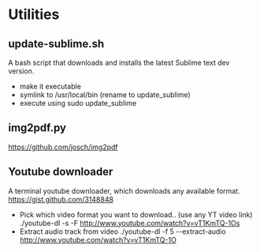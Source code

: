 # Utilities

## update-sublime.sh
A bash script that downloads and installs the latest Sublime text dev version.

* make it executable
* symlink to /usr/local/bin (rename to update_sublime)
* execute using sudo update_sublime

## img2pdf.py
https://github.com/josch/img2pdf

## Youtube downloader
A terminal youtube downloader, which downloads any available format.
https://gist.github.com/3148848

- Pick which video format you want to download.. (use any YT video link)
./youtube-dl -s -F http://www.youtube.com/watch?v=vT1KmTQ-1Os
- Extract audio track from video
./youtube-dl -f 5 --extract-audio http://www.youtube.com/watch?v=vT1KmTQ-1O